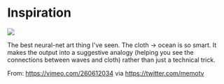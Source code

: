# Inspiration

![](https://db-feed.s3.amazonaws.com/legacy/Screen_Shot_2018_03_21_at_5_02_25_PM-1521666268663.png)

The best neural-net art thing I've seen. The cloth -> ocean is so smart. It makes the output into a suggestive analogy (helping you see the connections between waves and cloth) rather than just a technical trick.

From: https://vimeo.com/260612034 via https://twitter.com/memotv